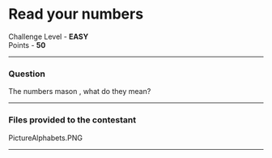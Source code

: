 # Read your numbers

Challenge Level - __EASY__  
Points - __50__

---
### Question
The numbers mason , what do they mean?

---
### Files provided to the contestant
PictureAlphabets.PNG

---
